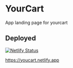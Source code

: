 # YourCart
App landing page for yourcart

## Deployed 
[![Netlify Status](https://api.netlify.com/api/v1/badges/5f8d14a1-f9be-4aaf-aca5-dfb24dafe3b9/deploy-status)](https://app.netlify.com/sites/yourcart/deploys)

https://youcart.netlify.app
